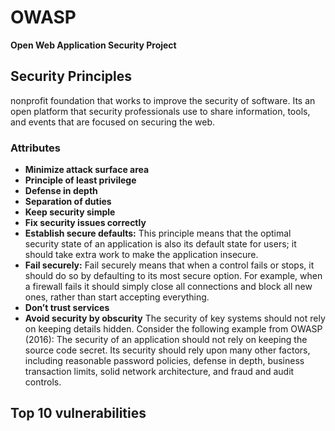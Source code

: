 # OWASP
**Open Web Application Security Project**

## **Security Principles**

nonprofit foundation that works to improve the security of software.  Its an open platform that security professionals use to share information, tools, and events that are focused on securing the web.

### Attributes

- **Minimize attack surface area**
- **Principle of least privilege**
- **Defense in depth**
- **Separation of duties**
- **Keep security simple**
- **Fix security issues correctly**
- **Establish secure defaults:** This principle means that the optimal security state of an application is also its default state for users; it should take extra work to make the application insecure.
- **Fail securely:** Fail securely means that when a control fails or stops, it should do so by defaulting to its most secure option. For example, when a firewall fails it should simply close all connections and block all new ones, rather than start accepting everything.
- **Don’t trust services**
- **Avoid security by obscurity** The security of key systems should not rely on keeping details hidden. Consider the following example from OWASP (2016): The security of an application should not rely on keeping the source code secret. Its security should rely upon many other factors, including reasonable password policies, defense in depth, business transaction limits, solid network architecture, and fraud and audit controls.

## Top 10 vulnerabilities
